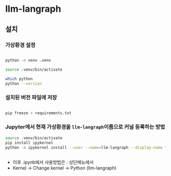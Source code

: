 # llm-langraph


## 설치

### 가상환경 설정
```bash

python -m venv .venv

source .venv/bin/activate

which python
python --version

```

### 설치된 버전 파일에 저장
```bash

pip freeze > requirements.txt

```

### Jupyter에서 현재 가상환경을 `llm-langraph`이름으로 커널 등록하는 방법

```bash
source .venv/bin/activate
pip install ipykernel
python -m ipykernel install --user --name=llm-langraph --display-name "Python (llm-langraph)"



```

- 이후 .ipynb에서 사용방법은 : 상단메뉴에서
- Kernel → Change kernel → Python (llm-langraph)
